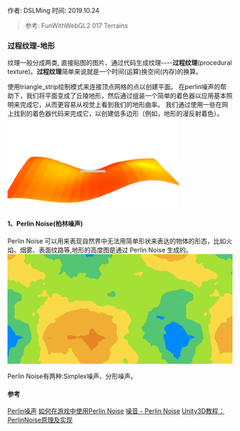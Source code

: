 作者: DSLMing
时间: 2019.10.24

> 参考:
> FunWithWebGL2 017 Terrains

### 过程纹理-地形
纹理一般分成两类, 直接贴图的图片、通过代码生成纹理----**过程纹理**(procedural texture)。**过程纹理**简单来说就是一个时间(运算)换空间(内存)的换算。

使用triangle_strip绘制模式来连接顶点网格的点以创建平面。 在perlin噪声的帮助下，我们将平面变成了丘陵地形，然后通过组装一个简单的着色器以应用基本照明来完成它，从而更容易从视觉上看到我们的地形曲率。 我们通过使用一些在网上找到的着色器代码来完成它，以创建低多边形（例如，地形的漫反射着色）。
<img src="./01.png">

#### 1、Perlin Noise(柏林噪声)
Perlin Noise 可以用来表现自然界中无法用简单形状来表达的物体的形态，比如火焰、烟雾、表面纹路等,地形的高度图是通过 Perlin Noise 生成的。
<img src="./02.png">

Perlin Noise有两种:Simplex噪声、分形噪声。





#### 参考
[Perlin噪声](https://zh.m.wikipedia.org/zh/Perlin%E5%99%AA%E5%A3%B0)
[如何在游戏中使用Perlin Noise](http://devmag.org.za/2009/04/25/perlin-noise/)
[噪音 - Perlin Noise](https://www.cnblogs.com/babyrender/archive/2008/10/27/BabyRender.html)
[Unity3D教程：PerlinNoise原理及实现](https://gameinstitute.qq.com/community/detail/106827)
